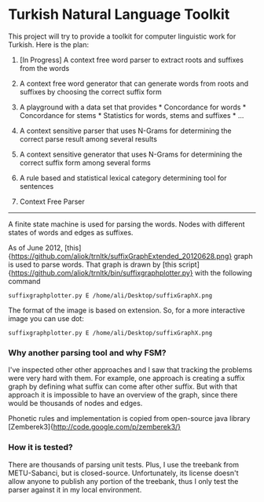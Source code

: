 Turkish Natural Language Toolkit
================================

This project will try to provide a toolkit for computer linguistic work for Turkish. Here is the plan:

1. [In Progress] A context free word parser to extract roots and suffixes from the words
2. A context free word generator that can generate words from roots and suffixes by choosing the correct suffix form
3. A playground with a data set that provides
       * Concordance for words
       * Concordance for stems
       * Statistics for words, stems and suffixes
       * ...
4. A context sensitive parser that uses N-Grams for determining the correct parse result among several results
5. A context sensitive generator that uses N-Grams for determining the correct suffix form among several forms
6. A rule based and statistical lexical category determining tool for sentences


1. Context Free Parser
-------------------

A finite state machine is used for parsing the words. Nodes with different states of words and edges as suffixes.

As of June 2012, [this]{https://github.com/aliok/trnltk/suffixGraphExtended_20120628.png} graph is used to parse words.
That graph is drawn by [this script]{https://github.com/aliok/trnltk/bin/suffixgraphplotter.py} with the following command

    suffixgraphplotter.py E /home/ali/Desktop/suffixGraphX.png


The format of the image is based on extension. So, for a more interactive image you can use dot:

    suffixgraphplotter.py E /home/ali/Desktop/suffixGraphX.png

### Why another parsing tool and why FSM?

I've inspected other other approaches and I saw that tracking the problems were very hard with them. For example, one approach is creating a suffix graph
by defining what suffix can come after other suffix. But with that approach it is impossible to have an overview of the graph, since there would
be thousands of nodes and edges.

Phonetic rules and implementation is copied from open-source java library [Zemberek3]{http://code.google.com/p/zemberek3/}

### How it is tested?

There are thousands of parsing unit tests. Plus, I use the treebank from METU-Sabanci, but is closed-source. Unfortunately, its license doesn't allow
anyone to publish any portion of the treebank, thus I only test the parser against it in my local environment.



